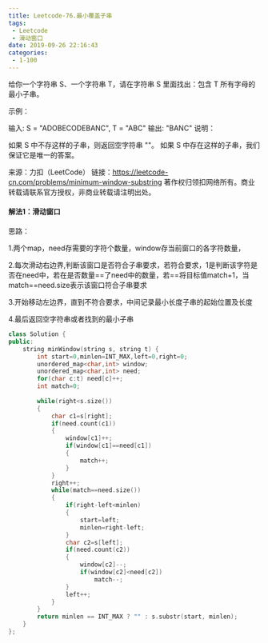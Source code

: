 ```yaml
---
title: Leetcode-76.最小覆盖子串
tags:
 - Leetcode
 - 滑动窗口
date: 2019-09-26 22:16:43
categories:
 - 1-100
---
```


给你一个字符串 S、一个字符串 T，请在字符串 S 里面找出：包含 T 所有字母的最小子串。

<!--more-->

示例：

输入: S = "ADOBECODEBANC", T = "ABC"
输出: "BANC"
说明：

如果 S 中不存这样的子串，则返回空字符串 ""。
如果 S 中存在这样的子串，我们保证它是唯一的答案。

来源：力扣（LeetCode）
链接：https://leetcode-cn.com/problems/minimum-window-substring
著作权归领扣网络所有。商业转载请联系官方授权，非商业转载请注明出处。

#### 解法1：滑动窗口

思路：

1.两个map，need存需要的字符个数量，window存当前窗口的各字符数量，

2.每次滑动右边界,判断该窗口是否符合子串要求，若符合要求，1是判断该字符是否在need中，若在是否数量==了need中的数量，若==将目标值match+1，当match==need.size表示该窗口符合子串要求

3.开始移动左边界，直到不符合要求，中间记录最小长度子串的起始位置及长度

4.最后返回空字符串或者找到的最小子串

```c++
class Solution {
public:
    string minWindow(string s, string t) {
        int start=0,minlen=INT_MAX,left=0,right=0;
        unordered_map<char,int> window;
        unordered_map<char,int> need;
        for(char c:t) need[c]++;
        int match=0;
        
        while(right<s.size())
        {
            char c1=s[right];
            if(need.count(c1))
            {
                window[c1]++;
                if(window[c1]==need[c1])
                {
                    match++;
                }
            }
            right++;
            while(match==need.size())
            {
                if(right-left<minlen)
                {
                    start=left;
                    minlen=right-left;
                }
                char c2=s[left];
                if(need.count(c2))
                {
                    window[c2]--;
                    if(window[c2]<need[c2])
                        match--;
                }
                left++;
            }
        }
        return minlen == INT_MAX ? "" : s.substr(start, minlen);
    }
};
```

